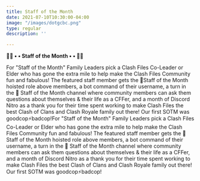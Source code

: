 ```yaml
---
title: Staff of the Month
date: 2021-07-10T10:30:00-04:00
image: "/images/dotgcbc.png"
type: regular
description: ''

---
```

**🦸‍♀️ • • Staff of the Month • • 🦸‍♂️**

For "Staff of the Month" Family Leaders pick a Clash Files Co-Leader or Elder who has gone the extra mile to help make the Clash Files Community fun and fabulous! The featured staff member gets the 🦸Staff of the Month hoisted role above members, a bot command of their username, a turn in the 👔 Staff of the Month channel where community members can ask them questions about themselves & their life as a CFFer, and a month of Discord Nitro as a thank you for their time spent working to make Clash Files the best Clash of Clans and Clash Royale family out there! Our first SOTM was goodcop⚡badcop!For "Staff of the Month" Family Leaders pick a Clash Files Co-Leader or Elder who has gone the extra mile to help make the Clash Files Community fun and fabulous! The featured staff member gets the 🦸Staff of the Month hoisted role above members, a bot command of their username, a turn in the 👔 Staff of the Month channel where community members can ask them questions about themselves & their life as a CFFer, and a month of Discord Nitro as a thank you for their time spent working to make Clash Files the best Clash of Clans and Clash Royale family out there! Our first SOTM was goodcop⚡badcop!